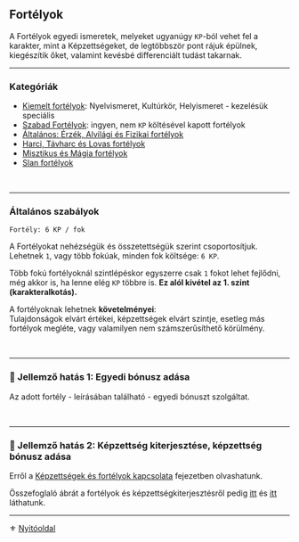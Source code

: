 ## Fortélyok

A Fortélyok egyedi ismeretek, melyeket ugyanúgy `KP`-ból vehet fel a karakter, mint a Képzettségeket, de legtöbbször pont rájuk épülnek, kiegészítik őket, valamint kevésbé differenciált tudást takarnak.

---
### Kategóriák

- [Kiemelt fortélyok](041_kiemelt_fortelyok.md): Nyelvismeret, Kultúrkör, Helyismeret - kezelésük speciális
- [Szabad Fortélyok](042_szabad_fortelyok.md): ingyen, nem `KP` költésével kapott fortélyok
- [Általános: Érzék, Alvilági és Fizikai fortélyok](043_altalanos_fortelyok.md)
- [Harci, Távharc és Lovas fortélyok](044_harci_fortelyok.md)
- [Misztikus és Mágia fortélyok](045_misztikus_magia_fortelyok.md)
- [Slan fortélyok](046_slan_fortelyok.md)

<br />

---
### Általános szabályok

```
Fortély: 6 KP / fok
```

A Fortélyokat nehézségük és összetettségük szerint csoportosítjuk. Lehetnek `1`, vagy több fokúak, minden fok költsége: `6 KP`.

Több fokú fortélyoknál szintlépéskor egyszerre csak `1` fokot lehet fejlődni, még akkor is, ha lenne elég `KP` többre is. **Ez alól kivétel az 1. szint (karakteralkotás).**

A fortélyoknak lehetnek **követelményei**:\
Tulajdonságok elvárt értékei, képzettségek elvárt szintje, esetleg más fortélyok megléte, vagy valamilyen nem számszerűsíthető körülmény.

<br />

---
### 🔆 Jellemző hatás 1: Egyedi bónusz adása

Az adott fortély - leírásában található - egyedi bónuszt szolgáltat.

<br />

---
### 🔆 Jellemző hatás 2: Képzettség kiterjesztése, képzettség bónusz adása

Erről a [Képzettségek és fortélyok kapcsolata](030_08_01_kepzettsegek_fortelyok_kapcsolata.md) fejezetben olvashatunk.

Összefoglaló ábrát a fortélyok és képzettségkiterjesztésről pedig [itt](030_08_02_fortelyok_kepzettsegkiterjesztes_listaja.md) és [itt](030_08_03_harci_fortelyok_kepzettsegkiterjesztes_listaja.md) láthatunk.

---

⚜️ [Nyitóoldal](start.md#4-fort%C3%A9lyok-)
